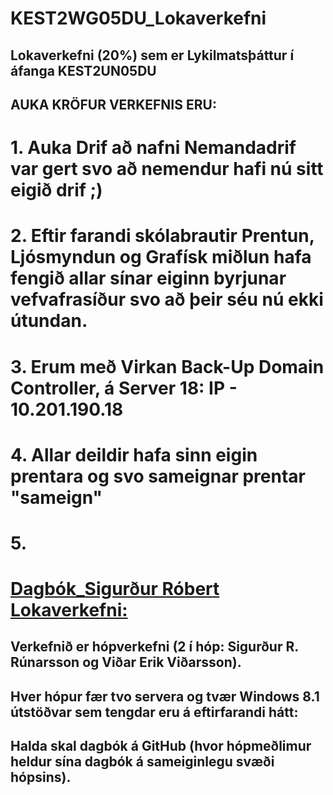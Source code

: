 # KEST2WG05DU_Lokaverkefni
## Lokaverkefni (20%) sem er Lykilmatsþáttur í áfanga KEST2UN05DU
## AUKA KRÖFUR VERKEFNIS ERU:
# 1. Auka Drif að nafni Nemandadrif var gert svo að nemendur hafi nú sitt eigið drif ;)
# 2. Eftir farandi skólabrautir Prentun, Ljósmyndun og Grafísk miðlun hafa fengið allar sínar eiginn byrjunar vefvafrasíður svo að þeir séu nú ekki útundan.
# 3. Erum með Virkan Back-Up Domain Controller, á Server 18: IP - 10.201.190.18
# 4. Allar deildir hafa sinn eigin prentara og svo sameignar prentar "sameign"
# 5. 
# [Dagbók_Sigurður Róbert Lokaverkefni:](https://github.com/siggirr/KEST2WG05DU_Lokaverkefni/edit/master/Dagb%C3%B3k_SRR.MD)
## Verkefnið er hópverkefni (2 í hóp: Sigurður R. Rúnarsson og Viðar Erik Viðarsson).
## Hver hópur fær tvo servera og tvær Windows 8.1 útstöðvar sem tengdar eru á eftirfarandi hátt:
## Halda skal dagbók á GitHub (hvor hópmeðlimur heldur sína dagbók á sameiginlegu svæði hópsins).
